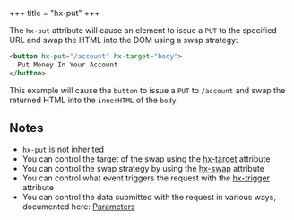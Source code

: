 +++
title = "hx-put"
+++

The `hx-put` attribute will cause an element to issue a `PUT` to the specified URL and swap
the HTML into the DOM using a swap strategy:

```html
<button hx-put="/account" hx-target="body">
  Put Money In Your Account
</button>
```

This example will cause the `button` to issue a `PUT` to `/account` and swap the returned HTML into
 the `innerHTML` of the `body`.
 
## Notes

* `hx-put` is not inherited
* You can control the target of the swap using the [hx-target](/attributes/hx-target) attribute
* You can control the swap strategy by using the [hx-swap](/attributes/hx-swap) attribute
* You can control what event triggers the request with the [hx-trigger](/attributes/hx-trigger) attribute
* You can control the data submitted with the request in various ways, documented here: [Parameters](/docs/#parameters)
